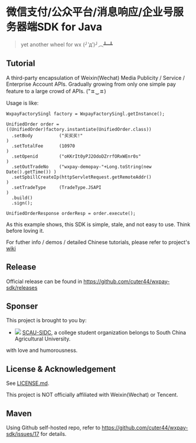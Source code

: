 # 微信支付/公众平台/消息响应/企业号服务器端SDK for Java

> yet another wheel for wx (╯‵д′)╯︵┻━┻

## Tutorial

A third-party encapsulation of Weixin(Wechat) Media Publicity / Service / Enterprise Account APIs. Gradually growing from only one simple pay feature to a large crowd of APIs. ("ㅍ‿ㅍ)

Usage is like:

    WxpayFactorySingl factory = WxpayFactorySingl.getInstance();

    UnifiedOrder order = ((UnifiedOrder)factory.instantiate(UnifiedOrder.class))
      .setBody          ("买买买!"                                            )
      .setTotalFee      (10970                                                )
      .setOpenid        ("oKKrIt0yPJ2OdoDZrrfORxWEnr0s"                       )
      .setOutTradeNo    ("wxpay-demopay-"+Long.toString(new Date().getTime()) )
      .setSpbillCreateIp(httpServletRequest.getRemoteAddr()                   )
      .setTradeType     (TradeType.JSAPI                                      )
      .build()
      .sign();

    UnifiedOrderResponse orderResp = order.execute();

As this example shows, this SDK is simple, stale, and not easy to use. Think before loving it.

For futher info / demos / detailed Chinese tutorials, please refer to project's [wiki](https://github.com/cuter44/wxpay-sdk/wiki)

## Release

Official release can be found in https://github.com/cuter44/wxpay-sdk/releases

## Sponser

This project is brought to you by:

* ![](https://avatars3.githubusercontent.com/u/9026603?v=3&s=40) [SCAU-SIDC](https://github.com/scau-sidc), a college student organization belongs to South China Agricultural University.

with love and humorousness.

## License & Acknowledgement

See [LICENSE.md](LICENSE.md).  

This project is NOT officially affiliated with Weixin(Wechat) or Tencent.

## Maven

Using Github self-hosted repo, refer to https://github.com/cuter44/wxpay-sdk/issues/17 for details.

